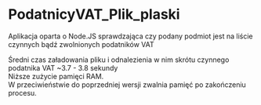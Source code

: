 # PodatnicyVAT_Plik_plaski
Aplikacja oparta o Node.JS sprawdzająca czy podany podmiot jest na liście czynnych bądź zwolnionych podatników VAT

Średni czas załadowania pliku i odnalezienia w nim skrótu czynnego podatnika VAT ~3.7 - 3.8 sekundy  
Niższe zużycie pamięci RAM.  
W przeciwieństwie do poprzedniej wersji zwalnia pamięć po zakończeniu procesu.
